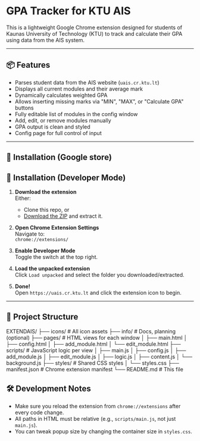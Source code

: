 # GPA Tracker for KTU AIS

This is a lightweight Google Chrome extension designed for students of Kaunas University of Technology (KTU) to track and calculate their GPA using data from the AIS system.

---

## 📦 Features

- Parses student data from the AIS website (`uais.cr.ktu.lt`)
- Displays all current modules and their average mark
- Dynamically calculates weighted GPA
- Allows inserting missing marks via "MIN", "MAX", or "Calculate GPA" buttons
- Fully editable list of modules in the config window
- Add, edit, or remove modules manually
- GPA output is clean and styled
- Config page for full control of input

---

## 🚀 Installation (Google store)



## 🚀 Installation (Developer Mode)

1. **Download the extension**  
   Either:
   - Clone this repo, or  
   - [Download the ZIP](https://github.com/yourname/ktu-gpa-extension/archive/refs/heads/main.zip) and extract it.

2. **Open Chrome Extension Settings**  
   Navigate to:  
   `chrome://extensions/`

3. **Enable Developer Mode**  
   Toggle the switch at the top right.

4. **Load the unpacked extension**  
   Click `Load unpacked` and select the folder you downloaded/extracted.

5. **Done!**  
   Open `https://uais.cr.ktu.lt` and click the extension icon to begin.

---

## 📁 Project Structure
EXTENDAIS/
├── icons/               # All icon assets
├── info/                # Docs, planning (optional)
├── pages/               # HTML views for each window
│   ├── main.html
│   ├── config.html
│   ├── add_module.html
│   └── edit_module.html
├── scripts/             # JavaScript logic per view
│   ├── main.js
│   ├── config.js
│   ├── add_module.js
│   ├── edit_module.js
│   ├── logic.js
│   ├── content.js
│   └── background.js
├── styles/              # Shared CSS styles
│   └── styles.css
├── manifest.json        # Chrome extension manifest
└── README.md            # This file

## 🛠 Development Notes

- Make sure you reload the extension from `chrome://extensions` after every code change.
- All paths in HTML must be relative (e.g., `scripts/main.js`, not just `main.js`).
- You can tweak popup size by changing the container size in `styles.css`.


